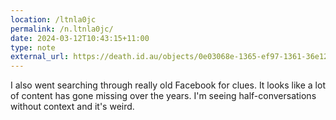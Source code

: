 ```yaml
---
location: /ltnla0jc
permalink: /n.ltnla0jc/
date: 2024-03-12T10:43:15+11:00
type: note
external_url: https://death.id.au/objects/0e03068e-1365-ef97-1361-36e121502403
---
```


I also went searching through really old Facebook for clues. It looks like a lot of content has gone missing over the years. I'm seeing half-conversations without context and it's weird.
